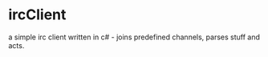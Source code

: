 ircClient
=========

a simple irc client written in c# - joins predefined channels, parses stuff and acts.

